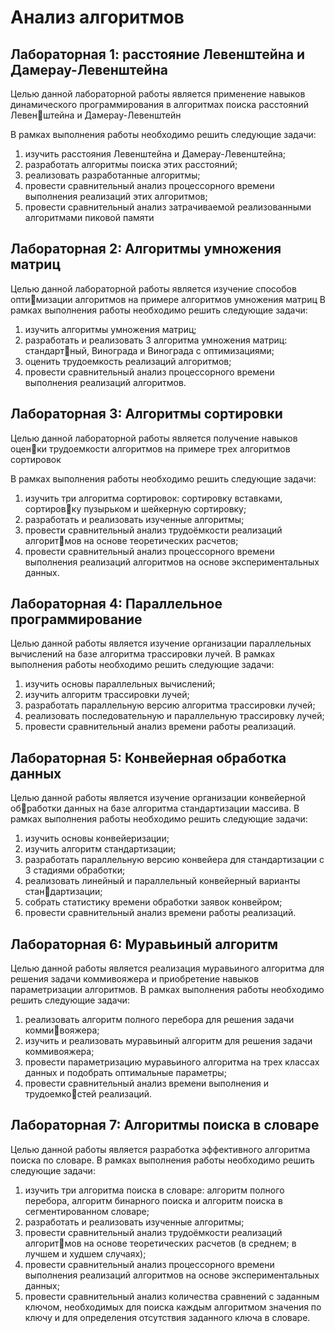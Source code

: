 # Анализ алгоритмов

## Лабораторная 1: расстояние Левенштейна и Дамерау-Левенштейна

Целью данной лабораторной работы является применение навыков динамического программирования в алгоритмах поиска расстояний Левенштейна и Дамерау-Левенштейн

В рамках выполнения работы необходимо решить следующие задачи:
1) изучить расстояния Левенштейна и Дамерау-Левенштейна;
2) разработать алгоритмы поиска этих расстояний;
3) реализовать разработанные алгоритмы;
4) провести сравнительный анализ процессорного времени выполнения
реализаций этих алгоритмов;
5) провести сравнительный анализ затрачиваемой реализованными алгоритмами пиковой памяти

## Лабораторная 2: Алгоритмы умножения матриц
Целью данной лабораторной работы является изучение способов оптимизации алгоритмов на примере алгоритмов умножения матриц
В рамках выполнения работы необходимо решить следующие задачи:
1) изучить алгоритмы умножения матриц;
2) разработать и реализовать 3 алгоритма умножения матриц: стандартный, Винограда и Винограда с оптимизациями;
3) оценить трудоемкость реализаций алгоритмов;
4) провести сравнительный анализ процессорного времени выполнения
реализаций алгоритмов.

## Лабораторная 3: Алгоритмы сортировки
Целью данной лабораторной работы является получение навыков оценки трудоемкости алгоритмов на примере трех алгоритмов сортировок

В рамках выполнения работы необходимо решить следующие задачи:
1) изучить три алгоритма сортировок: сортировку вставками, сортировку пузырьком и шейкерную сортировку;
2) разработать и реализовать изученные алгоритмы;
3) провести сравнительный анализ трудоёмкости реализаций алгоритмов на основе теоретических расчетов;
4) провести сравнительный анализ процессорного времени выполнения
реализаций алгоритмов на основе экспериментальных данных.

## Лабораторная 4: Параллельное программирование

Целью данной работы является изучение организации параллельных
вычислений на базе алгоритма трассировки лучей.
В рамках выполнения работы необходимо решить следующие задачи:
1) изучить основы параллельных вычислений;
2) изучить алгоритм трассировки лучей;
3) разработать параллельную версию алгоритма трассировки лучей;
4) реализовать последовательную и параллельную трассировку лучей;
5) провести сравнительный анализ времени работы реализаций.

## Лабораторная 5: Конвейерная обработка данных
Целью данной работы является изучение организации конвейерной обработки данных на базе алгоритма стандартизации массива.
В рамках выполнения работы необходимо решить следующие задачи:
1) изучить основы конвейеризации;
2) изучить алгоритм стандартизации;
3) разработать параллельную версию конвейера для стандартизации с
3 стадиями обработки;
4) реализовать линейный и параллельный конвейерный варианты стандартизации;
5) собрать статистику времени обработки заявок конвейром;
6) провести сравнительный анализ времени работы реализаций.

## Лабораторная 6: Муравьиный алгоритм

Целью данной работы является реализация муравьиного алгоритма для
решения задачи коммивояжера и приобретение навыков параметризации
алгоритмов.
В рамках выполнения работы необходимо решить следующие задачи:
1) реализовать алгоритм полного перебора для решения задачи коммивояжера;
2) изучить и реализовать муравьиный алгоритм для решения задачи
коммивояжера;
3) провести параметризацию муравьиного алгоритма на трех классах
данных и подобрать оптимальные параметры;
4) провести сравнительный анализ времени выполнения и трудоемкостей реализаций.


## Лабораторная 7: Алгоритмы поиска в словаре
Целью данной работы является разработка эффективного алгоритма
поиска по словаре.
В рамках выполнения работы необходимо решить следующие задачи:
1) изучить три алгоритма поиска в словаре: алгоритм полного перебора,
алгоритм бинарного поиска и алгоритм поиска в сегментированном
словаре;
2) разработать и реализовать изученные алгоритмы;
3) провести сравнительный анализ трудоёмкости реализаций алгоритмов на основе теоретических расчетов (в среднем; в лучшем и худшем
случаях);
4) провести сравнительный анализ процессорного времени выполнения
реализаций алгоритмов на основе экспериментальных данных;
5) провести сравнительный анализ количества сравнений с заданным
ключом, необходимых для поиска каждым алгоритмом значения по
ключу и для определения отсутствия заданного ключа в словаре.

